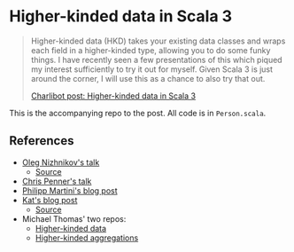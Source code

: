 # Higher-kinded data in Scala 3

> Higher-kinded data (HKD) takes your existing data classes and wraps each field in a higher-kinded type, allowing you to do some funky things. I have recently seen a few presentations of this which piqued my interest sufficiently to try it out for myself. Given Scala 3 is just around the corner, I will use this as a chance to also try that out.
> 
> [Charlibot post: Higher-kinded data in Scala 3](https://charlibot.github.io/posts/hkd/)

This is the accompanying repo to the post. All code is in `Person.scala`.

## References

- [Oleg Nizhnikov's talk](https://www.youtube.com/watch?v=k8IgRayL4vo)
  - [Source](https://github.com/Odomontois/data-lab)
- [Chris Penner's talk](https://www.youtube.com/watch?v=sIqZEmnFer8)
- [Philipp Martini's blog post](https://blog.philipp-martini.de/blog/magic-mirror-scala3/)
- [Kat's blog post](https://katrix.github.io/scala/hkd/2019/12/18/intro-to-hkd-in-scala.html)
  - [Source](https://github.com/Katrix/perspective)
- Michael Thomas' two repos:
  - [Higher-kinded data](https://github.com/Michaelt293/higher-kinded-data)
  - [Higher-kinded aggregations](https://github.com/Michaelt293/higher-kinded-aggregations)

